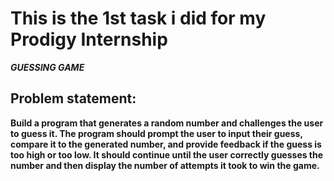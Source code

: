 <h1>This is the 1st task i did for my Prodigy Internship</h1>

***GUESSING GAME***
<h2>Problem statement:</h2> 
<p><b>Build a program that generates a random number and challenges the user to guess it. The program should prompt the user to input their guess, compare it to the generated number, and provide feedback if the guess is too high or too low. It should continue until the user correctly guesses the number and then display the number of attempts it took to win the game.</b></p>




